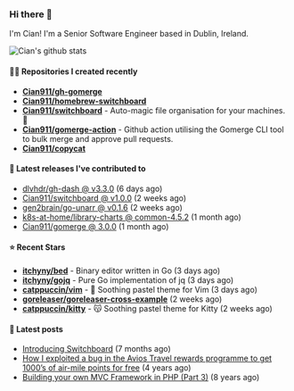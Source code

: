 ### Hi there 👋

I'm Cian! I'm a Senior Software Engineer based in Dublin, Ireland.

![Cian's github stats](https://github-readme-stats.vercel.app/api?username=CIan911&theme=dracula&show_icons=true)

#### 👨‍💻 Repositories I created recently
- **[Cian911/gh-gomerge](https://github.com/Cian911/gh-gomerge)**
- **[Cian911/homebrew-switchboard](https://github.com/Cian911/homebrew-switchboard)**
- **[Cian911/switchboard](https://github.com/Cian911/switchboard)** - Auto-magic file organisation for your machines. :open_file_folder:
- **[Cian911/gomerge-action](https://github.com/Cian911/gomerge-action)** - Github action utilising the Gomerge CLI tool to bulk merge and approve pull requests. 
- **[Cian911/copycat](https://github.com/Cian911/copycat)**

#### 🚀 Latest releases I've contributed to


- [dlvhdr/gh-dash @ v3.3.0](https://github.com/dlvhdr/gh-dash/releases/tag/v3.3.0) (6 days ago)
- [Cian911/switchboard @ v1.0.0](https://github.com/Cian911/switchboard/releases/tag/v1.0.0) (2 weeks ago)
- [gen2brain/go-unarr @ v0.1.6](https://github.com/gen2brain/go-unarr/releases/tag/v0.1.6) (2 weeks ago)
- [k8s-at-home/library-charts @ common-4.5.2](https://github.com/k8s-at-home/library-charts/releases/tag/common-4.5.2) (1 month ago)
- [Cian911/gomerge @ 3.0.0](https://github.com/Cian911/gomerge/releases/tag/3.0.0) (1 month ago)

#### ⭐ Recent Stars


- **[itchyny/bed](https://github.com/itchyny/bed)** - Binary editor written in Go (3 days ago)
- **[itchyny/gojq](https://github.com/itchyny/gojq)** - Pure Go implementation of jq (3 days ago)
- **[catppuccin/vim](https://github.com/catppuccin/vim)** - 🧋 Soothing pastel theme for Vim  (3 days ago)
- **[goreleaser/goreleaser-cross-example](https://github.com/goreleaser/goreleaser-cross-example)** (2 weeks ago)
- **[catppuccin/kitty](https://github.com/catppuccin/kitty)** - 😽 Soothing pastel theme for Kitty (2 weeks ago)

#### 📄 Latest posts
- [Introducing Switchboard](https://ciangallagher.me/2022/01/28/Introducing-switchboard/) (7 months ago)
- [How I exploited a bug in the Avios Travel rewards programme to get 1000’s of air-mile points for free](https://ciangallagher.me/2018/04/21/How-i-exploited-a-bug-in-the-avios-travel-rewards-system/) (4 years ago)
- [Building your own MVC Framework in PHP (Part 3)](https://ciangallagher.me/2013/11/03/Building-your-own-mvc-framework-in-php-part-3/) (8 years ago)
